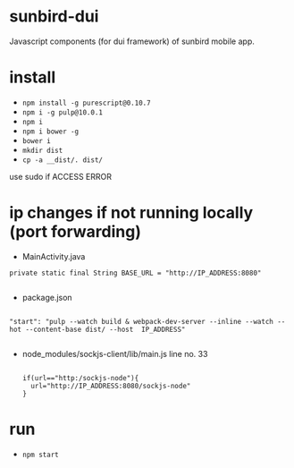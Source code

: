 # sunbird-dui
Javascript components (for dui framework) of sunbird mobile app.

# install
 - `npm install -g purescript@0.10.7` 
 - `npm i -g pulp@10.0.1`
 - `npm i`
 - `npm i bower -g`
 - `bower i`
 - `mkdir dist`
 - `cp -a __dist/. dist/`

  use sudo if ACCESS ERROR

# ip changes if not running locally (port forwarding)
- MainActivity.java
```
private static final String BASE_URL = "http://IP_ADDRESS:8080"
 
```
- package.json
 
```
 
"start": "pulp --watch build & webpack-dev-server --inline --watch --hot --content-base dist/ --host  IP_ADDRESS"
 
```
- node_modules/sockjs-client/lib/main.js
  line no. 33

  ```
   
  if(url=="http:/sockjs-node"){
    url="http://IP_ADDRESS:8080/sockjs-node"             
  }
  
  ```

 # run
 - `npm start`
